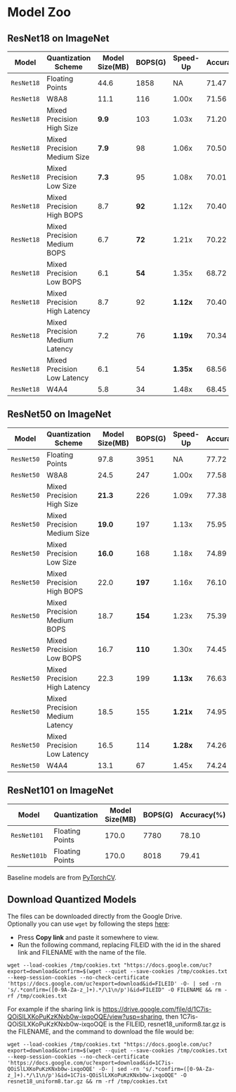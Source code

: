# Model Zoo

## ResNet18 on ImageNet 
Model | Quantization Scheme | Model Size(MB) | BOPS(G) | Speed-Up | Accuracy(%) | Download
---|---|---|---|---|---|---
`ResNet18` | Floating Points                 | 44.6    | 1858   | NA        | 71.47 | [resnet18_baseline](https://drive.google.com/file/d/1C7is-QOiSlLXKoPuKzKNxb0w-ixqoOQE/view?usp=sharing)
`ResNet18` | W8A8                            | 11.1    | 116    | 1.00x     | 71.56 | [resnet18_uniform8](https://drive.google.com/file/d/1CLAd3LhiRVYwiBZRuUJgrzrrPFfLvfWG/view?usp=sharing)
`ResNet18` | Mixed Precision High Size       | **9.9** | 103    | 1.03x     | 71.20 | [resnet18_size0.75](https://drive.google.com/file/d/1Fjm1Wruo773e3-jTIGahUWWQbmqGyMLO/view?usp=sharing)
`ResNet18` | Mixed Precision Medium Size     | **7.9** | 98     | 1.06x     | 70.50 | [resnet18_size0.5](https://drive.google.com/file/d/1EGH76MRLckRtRXqWZHJ_I5DW5UQ-C8iA/view?usp=sharing)
`ResNet18` | Mixed Precision Low Size        | **7.3** | 95     | 1.08x     | 70.01 | [resnet18_size0.25](https://drive.google.com/file/d/1Eq9tmF8XlxOQGNMOuvc5rTPV0N4Ov-4C/view?usp=sharing)
`ResNet18` | Mixed Precision High BOPS       | 8.7     | **92** | 1.12x     | 70.40 | [resnet18_bops0.75](https://drive.google.com/file/d/1F-pcK-AMCNcPAOydmhJN5aiDGGaEk-q7/view?usp=sharing)
`ResNet18` | Mixed Precision Medium BOPS     | 6.7     | **72** | 1.21x     | 70.22 | [resnet18_bops0.5](https://drive.google.com/file/d/1DbDXYdulvvb9YOG1fRSrCVPvry_Reu8z/view?usp=sharing)
`ResNet18` | Mixed Precision Low BOPS        | 6.1     | **54** | 1.35x     | 68.72 | [resnet18_bops0.25](https://drive.google.com/file/d/1G9UgvLB3KuDyqNj4xV7DFiHjfXtULPJI/view?usp=sharing)
`ResNet18` | Mixed Precision High Latency    | 8.7     | 92     | **1.12x** | 70.40 | [resnet18_latency0.75](https://drive.google.com/file/d/1FcDVQT-p314lDq-URbHbLCSkGnWrd_vT/view?usp=sharing)
`ResNet18` | Mixed Precision Medium Latency  | 7.2     | 76     | **1.19x** | 70.34 | [resnet18_latency0.5](https://drive.google.com/file/d/1EfpPjgx-q5IS9rDP1irrdQtMvBodkDei/view?usp=sharing)
`ResNet18` | Mixed Precision Low Latency     | 6.1     | 54     | **1.35x** | 68.56 | [resnet18_latency0.25](https://drive.google.com/file/d/1FwC7Sjp9lFW6dLdnyb9O4Re7OLkUpkPy/view?usp=sharing)
`ResNet18` | W4A4                            | 5.8     | 34     | 1.48x     | 68.45 | [resnet18_uniform4](https://drive.google.com/file/d/1D4DPcW2s9QmSnKzUgcjH-2eYO8zpDRIL/view?usp=sharing)

## ResNet50 on ImageNet
Model | Quantization Scheme | Model Size(MB) | BOPS(G) | Speed-Up | Accuracy(%) | Download
---|---|---|---|---|---|---
`ResNet50` | Floating Points                 | 97.8     | 3951     | NA        | 77.72 | [resnet50_baseline](https://drive.google.com/file/d/1CE4b05gwMzDqcdpwHLFC2BM0841qKJp8/view?usp=sharing)
`ResNet50` | W8A8                            | 24.5     | 247      | 1.00x     | 77.58 | [resnet50_uniform8](https://drive.google.com/file/d/1CID7aId-SL8edGx8j5-Lsup_GqW3OX7-/view?usp=sharing)
`ResNet50` | Mixed Precision High Size       | **21.3** | 226      | 1.09x     | 77.38 | [resnet50_size0.75]()
`ResNet50` | Mixed Precision Medium Size     | **19.0** | 197      | 1.13x     | 75.95 | [resnet50_size0.5](https://drive.google.com/file/d/1DnnRL9Q9SJ6BA5M98zGxcKrrAKClDdfJ/view?usp=sharing)
`ResNet50` | Mixed Precision Low Size        | **16.0** | 168      | 1.18x     | 74.89 | [resnet50_size0.25]()
`ResNet50` | Mixed Precision High BOPS       | 22.0     | **197**  | 1.16x     | 76.10 | [resnet50_bops0.75]()
`ResNet50` | Mixed Precision Medium BOPS     | 18.7     | **154**  | 1.23x     | 75.39 | [resnet50_bops0.5](https://drive.google.com/file/d/1DNUkyavD10saZw9_7TzJhEy0NFPhSVZr/view?usp=sharing)
`ResNet50` | Mixed Precision Low BOPS        | 16.7     | **110**  | 1.30x     | 74.45 | [resnet50_bops0.25]()
`ResNet50` | Mixed Precision High Latency    | 22.3     | 199      | **1.13x** | 76.63 | [resnet50_latency0.75]()
`ResNet50` | Mixed Precision Medium Latency  | 18.5     | 155      | **1.21x** | 74.95 | [resnet50_latency0.5]()
`ResNet50` | Mixed Precision Low Latency     | 16.5     | 114      | **1.28x** | 74.26 | [resnet50_latency0.25]()
`ResNet50` | W4A4                            | 13.1     | 67       | 1.45x     | 74.24 | [resnet50_uniform4](https://drive.google.com/file/d/1DDis-8C-EupCRj-ExH58ldSv-tG2RXyf/view?usp=sharing)

## ResNet101 on ImageNet
Model | Quantization | Model Size(MB) | BOPS(G) | Accuracy(%) | Download
---|---|---|---|---|---
`ResNet101` | Floating Points | 170.0 | 7780 | 78.10 | [resnet101_baseline]()
`ResNet101b` | Floating Points | 170.0 | 8018 | 79.41 | [resnet101b_baseline]()

Baseline models are from [PyTorchCV](https://pypi.org/project/pytorchcv/).

## Download Quantized Models
The files can be downloaded directly from the Google Drive. \
Optionally you can use `wget` by following the steps [here](https://medium.com/@acpanjan/download-google-drive-files-using-wget-3c2c025a8b99):
* Press **Copy link** and paste it somewhere to view.
* Run the following command, replacing FILEID with the id in the shared link and FILENAME with the name of the file.
~~~~
wget --load-cookies /tmp/cookies.txt "https://docs.google.com/uc?export=download&confirm=$(wget --quiet --save-cookies /tmp/cookies.txt --keep-session-cookies --no-check-certificate 'https://docs.google.com/uc?export=download&id=FILEID' -O- | sed -rn 's/.*confirm=([0-9A-Za-z_]+).*/\1\n/p')&id=FILEID" -O FILENAME && rm -rf /tmp/cookies.txt
~~~~
For example if the sharing link is https://drive.google.com/file/d/1C7is-QOiSlLXKoPuKzKNxb0w-ixqoOQE/view?usp=sharing, then 1C7is-QOiSlLXKoPuKzKNxb0w-ixqoOQE is the FILEID, resnet18_uniform8.tar.gz is the FILENAME, and the command to download the file would be:
~~~~
wget --load-cookies /tmp/cookies.txt "https://docs.google.com/uc?export=download&confirm=$(wget --quiet --save-cookies /tmp/cookies.txt --keep-session-cookies --no-check-certificate 'https://docs.google.com/uc?export=download&id=1C7is-QOiSlLXKoPuKzKNxb0w-ixqoOQE' -O- | sed -rn 's/.*confirm=([0-9A-Za-z_]+).*/\1\n/p')&id=1C7is-QOiSlLXKoPuKzKNxb0w-ixqoOQE" -O resnet18_uniform8.tar.gz && rm -rf /tmp/cookies.txt
~~~~
